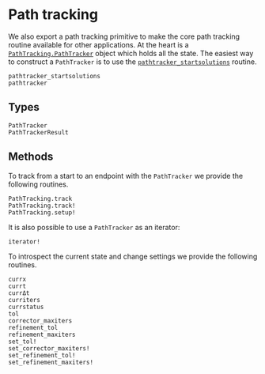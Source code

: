 # Path tracking

We also export a path tracking primitive to make the core path tracking routine
available for other applications.
At the heart is a [`PathTracking.PathTracker`](@ref) object which holds
all the state. The easiest way to construct a `PathTracker` is to use the [`pathtracker_startsolutions`](@ref) routine.

```@docs
pathtracker_startsolutions
pathtracker
```

## Types
```@docs
PathTracker
PathTrackerResult
```

## Methods
To track from a start to an endpoint with the `PathTracker` we provide the following
routines.
```@docs
PathTracking.track
PathTracking.track!
PathTracking.setup!
```

It is also possible to use a `PathTracker` as an iterator:
```
iterator!
```

To introspect the current state and change settings we provide the following routines.
```@docs
currx
currt
currΔt
curriters
currstatus
tol
corrector_maxiters
refinement_tol
refinement_maxiters
set_tol!
set_corrector_maxiters!
set_refinement_tol!
set_refinement_maxiters!
```
